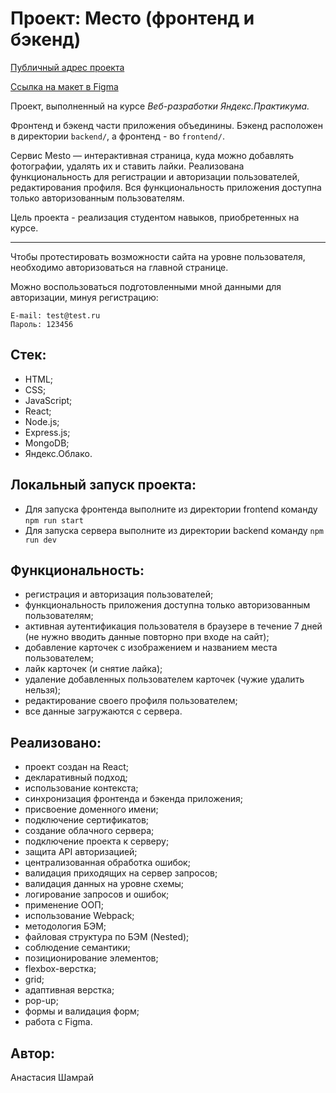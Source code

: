 # Проект: Место (фронтенд и бэкенд)

[Публичный адрес проекта](https://mesto.nsh.nomoredomains.work)

[Ссылка на макет в Figma](https://www.figma.com/file/5H3gsn5lIGPwzBPby9jAOo/JavaScript.-Sprint-12?node-id=0%3A1)

Проект, выполненный на курсе *Веб-разработки Яндекс.Практикума.*

Фронтенд и бэкенд части приложения объединины. 
Бэкенд расположен в директории `backend/`, а фронтенд - во `frontend/`.

Cервис Mesto — интерактивная страница, куда можно добавлять фотографии, удалять их и ставить лайки.
Реализована функциональность для регистрации и авторизации пользователей, редактирования профиля.
Вся функциональность приложения доступна только авторизованным пользователям.

Цель проекта - реализация студентом навыков, приобретенных на курсе.
____
Чтобы протестировать возможности сайта на уровне пользователя, необходимо авторизоваться на главной странице.

Можно воспользоваться подготовленными мной данными для авторизации, минуя регистрацию:
```
E-mail: test@test.ru
Пароль: 123456
```

## Стек:
- HTML;
- CSS;
- JavaScript;
- React;
- Node.js;
- Express.js;
- MongoDB;
- Яндекс.Облако.

## Локальный запуск проекта:
- Для запуска фронтенда выполните из директории frontend команду `npm run start`
- Для запуска сервера выполните из директории backend команду `npm run dev`

## Функциональность:
- регистрация и авторизация пользователей;
- функциональность приложения доступна только авторизованным пользователям;
- активная аутентификация пользователя в браузере в течение 7 дней (не нужно вводить данные повторно при входе на сайт);
- добавление карточек с изображением и названием места пользователем;
- лайк карточек (и снятие лайка);
- удаление добавленных пользователем карточек (чужие удалить нельзя);
- редактирование своего профиля пользователем;
- все данные загружаются с сервера.
## Реализовано:
- проект создан на React;
- декларативный подход;
- использование контекста;
- синхронизация фронтенда и бэкенда приложения;
- присвоение доменного имени;
- подключение сертификатов;
- создание облачного сервера;
- подключение проекта к серверу;
- защита API авторизацией;
- централизованная обработка ошибок;
- валидация приходящих на сервер запросов;
- валидация данных на уровне схемы;
- логирование запросов и ошибок;
- применение ООП;
- использование Webpack;
- методология БЭМ;
- файловая структура по БЭМ (Nested);
- соблюдение семантики;
- позиционирование элементов;
- flexbox-верстка;
- grid;
- адаптивная верстка;
- pop-up;
- формы и валидация форм;
- работа с Figma.
## Автор:
Анастасия Шамрай